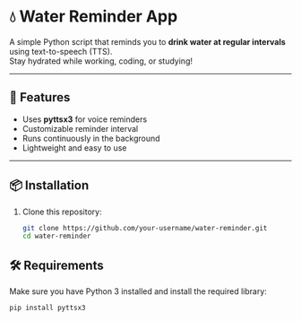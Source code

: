 # 💧 Water Reminder App

A simple Python script that reminds you to **drink water at regular intervals** using text-to-speech (TTS).  
Stay hydrated while working, coding, or studying!

---

## 🚀 Features
- Uses **pyttsx3** for voice reminders  
- Customizable reminder interval  
- Runs continuously in the background  
- Lightweight and easy to use  

---

## 📦 Installation

1. Clone this repository:
   ```bash
   git clone https://github.com/your-username/water-reminder.git
   cd water-reminder
   
## 🛠️ Requirements
Make sure you have Python 3 installed and install the required library:

```bash
pip install pyttsx3
